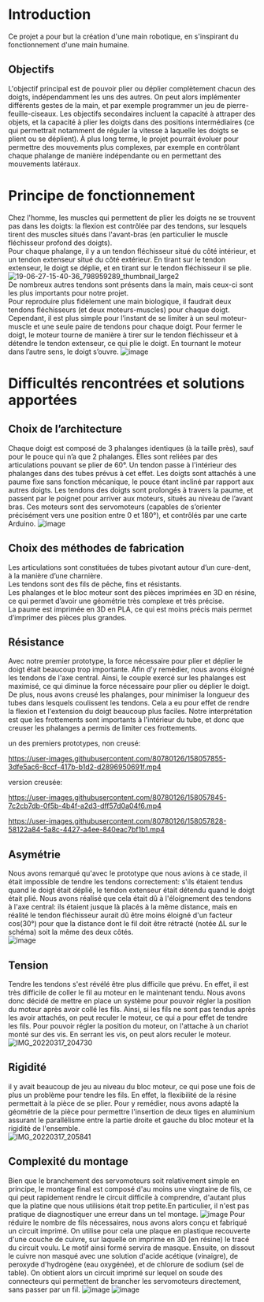 # Introduction
Ce projet a pour but la création d'une main robotique, en s'inspirant du fonctionnement d'une main humaine.

## Objectifs
L'objectif principal est de pouvoir plier ou déplier complètement chacun des doigts, indépendamment les uns des autres. On peut alors implémenter différents gestes de la main, et par exemple programmer un jeu de pierre-feuille-ciseaux. Les objectifs secondaires incluent la capacité à attraper des objets, et la capacité à plier les doigts dans des positions intermédiaires (ce qui permettrait notamment de réguler la vitesse à laquelle les doigts se plient ou se déplient). À plus long terme, le projet pourrait évoluer pour permettre des mouvements plus complexes, par exemple en contrôlant chaque phalange de manière indépendante ou en permettant des mouvements latéraux.

# Principe de fonctionnement
Chez l'homme, les muscles qui permettent de plier les doigts ne se trouvent pas dans les doigts: la flexion est contrôlée par des tendons, sur lesquels tirent des muscles situés dans l'avant-bras (en particulier le muscle fléchisseur profond des doigts).  
Pour chaque phalange, il y a un tendon fléchisseur situé du côté intérieur, et un tendon extenseur situé du côté extérieur. En tirant sur le tendon extenseur, le doigt se déplie, et en tirant sur le tendon fléchisseur il se plie.  
![19-06-27-15-40-36_798959289_thumbnail_large2](https://user-images.githubusercontent.com/80780126/158025087-eb34a25f-8309-4e65-be1a-1292a8b9763c.png)  
De nombreux autres tendons sont présents dans la main, mais ceux-ci sont les plus importants pour notre projet.  
Pour reproduire plus fidèlement une main biologique, il faudrait deux tendons fléchisseurs (et deux moteurs-muscles) pour chaque doigt. Cependant, il est plus simple pour l’instant de se limiter à un seul moteur-muscle et une seule paire de tendons pour chaque doigt.
Pour fermer le doigt, le moteur tourne de manière à tirer sur le tendon fléchisseur et à détendre le tendon extenseur, ce qui plie le doigt. En tournant le moteur dans l’autre sens, le doigt s’ouvre.
![image](https://user-images.githubusercontent.com/80780126/158882789-370af7d8-55bc-46bc-b10d-1178d354f953.png)

# Difficultés rencontrées et solutions apportées
## Choix de l’architecture
Chaque doigt est composé de 3 phalanges identiques (à la taille près), sauf pour le pouce qui n’a que 2 phalanges. Elles sont reliées par des articulations pouvant se plier de 60°. Un tendon passe à l'intérieur des phalanges dans des tubes prévus à cet effet. Les doigts sont attachés à une paume fixe sans fonction mécanique, le pouce étant incliné par rapport aux autres doigts. Les tendons des doigts sont prolongés à travers la paume, et passent par le poignet pour arriver aux moteurs, situés au niveau de l’avant bras. Ces moteurs sont des servomoteurs (capables de s’orienter précisément vers une position entre 0 et 180°), et contrôlés par une carte Arduino.
![image](https://user-images.githubusercontent.com/80780126/158882598-375c8b50-b3ab-4884-a1a9-94fd01a6c604.png)

## Choix des méthodes de fabrication
Les articulations sont constituées de tubes pivotant autour d’un cure-dent, à la manière d’une charnière.  
Les tendons sont des fils de pêche, fins et résistants.  
Les phalanges et le bloc moteur sont des pièces imprimées en 3D en résine, ce qui permet d’avoir une géométrie très complexe et très précise.  
La paume est imprimée en 3D en PLA, ce qui est moins précis mais permet d’imprimer des pièces plus grandes.

## Résistance
Avec notre premier prototype, la force nécessaire pour plier et déplier le doigt était beaucoup trop importante. Afin d'y remédier, nous avons éloigné les tendons de l'axe central. Ainsi, le couple exercé sur les phalanges est maximisé, ce qui diminue la force nécessaire pour plier ou déplier le doigt.  
De plus, nous avons creusé les phalanges, pour minimiser la longueur des tubes dans lesquels coulissent les tendons. Cela a eu pour effet de rendre la flexion et l'extension du doigt beaucoup plus faciles. Notre interprétation est que les frottements sont importants à l'intérieur du tube, et donc que creuser les phalanges a permis de limiter ces frottements.  
  
un des premiers prototypes, non creusé:  

https://user-images.githubusercontent.com/80780126/158057855-3dfe5ac6-8ccf-417b-b1d2-d2896950691f.mp4

version creusée:  

https://user-images.githubusercontent.com/80780126/158057845-7c2cb7db-0f5b-4b4f-a2d3-dff57d0a04f6.mp4


https://user-images.githubusercontent.com/80780126/158057828-58122a84-5a8c-4427-a4ee-840eac7bf1b1.mp4
  

## Asymétrie
Nous avons remarqué qu'avec le prototype que nous avions à ce stade, il était impossible de tendre les tendons correctement: s'ils étaient tendus quand le doigt était déplié, le tendon extenseur était détendu quand le doigt était plié. Nous avons réalisé que cela était dû à l'éloignement des tendons à l'axe central: ils étaient jusque là placés à la même distance, mais en réalité le tendon fléchisseur aurait dû être moins éloigné d'un facteur cos(30°) pour que la distance dont le fil doit être rétracté (notée ΔL sur le schéma) soit la même des deux côtés.  
![image](https://user-images.githubusercontent.com/80780126/158038113-9be2ada1-6aff-4f4f-887b-9ff3cfda53d6.png)

## Tension
Tendre les tendons s'est révélé être plus difficile que prévu. En effet, il est très difficile de coller le fil au moteur en le maintenant tendu. Nous avons donc décidé de mettre en place un système pour pouvoir régler la position du moteur après avoir collé les fils. Ainsi, si les fils ne sont pas tendus après les avoir attachés, on peut reculer le moteur, ce qui a pour effet de tendre les fils. Pour pouvoir régler la position du moteur, on l'attache à un chariot monté sur des vis. En serrant les vis, on peut alors reculer le moteur.  
![IMG_20220317_204730](https://user-images.githubusercontent.com/80780126/158885032-9f70d90d-87ac-495a-98b6-9e07e10cf533.jpg)

## Rigidité
il y avait beaucoup de jeu au niveau du bloc moteur, ce qui pose une fois de plus un problème pour tendre les fils. En effet, la flexibilité de la résine permettait à la pièce de se plier. Pour y remédier, nous avons adapté la géométrie de la pièce pour permettre l'insertion de deux tiges en aluminium assurant le parallélisme entre la partie droite et gauche du bloc moteur et la rigidité de l'ensemble.  
![IMG_20220317_205841](https://user-images.githubusercontent.com/80780126/158886005-c88c4b37-2433-437a-be0b-b51108cb4875.jpg)

## Complexité du montage
Bien que le branchement des servomoteurs soit relativement simple en principe, le montage final est composé d'au moins une vingtaine de fils, ce qui peut rapidement rendre le circuit difficile à comprendre, d'autant plus que la platine que nous utilisions était trop petite.En particulier, il n'est pas pratique de diagnostiquer une erreur dans un tel montage.
![image](https://user-images.githubusercontent.com/80780126/158887667-505b4fe1-0e4b-42cd-987b-9d415563c221.png)
Pour réduire le nombre de fils nécessaires, nous avons alors conçu et fabriqué un circuit imprimé. On utilise pour cela une plaque en plastique recouverte d'une couche de cuivre, sur laquelle on imprime en 3D (en résine) le tracé du circuit voulu. Le motif ainsi formé servira de masque. Ensuite, on dissout le cuivre non masqué avec une solution d'acide acétique (vinaigre), de peroxyde d'hydrogène (eau oxygénée), et de chlorure de sodium (sel de table). On obtient alors un circuit imprimé sur lequel on soude des connecteurs qui permettent de brancher les servomoteurs directement, sans passer par un fil.
![image](https://user-images.githubusercontent.com/80780126/158889437-a99add68-dc58-4586-a593-8c4b33200b60.png)
![image](https://user-images.githubusercontent.com/80780126/158889751-6afa8023-91dd-40cd-b468-640a40dded76.png)
